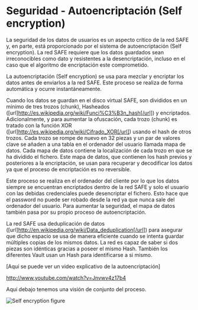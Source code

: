# Seguridad - Autoencriptación (Self encryption)
La seguridad de los datos de usuarios es un aspecto crítico de la red SAFE y, en parte, está proporcionado por el sistema de autoencriptación (Self encryption). La red SAFE requiere que los datos guardados sean irreconocibles como dato y resistentes a la desencriptación, incluso en el caso que el algoritmo de encriptación este comprometido.

La autoencriptación (Self encryption) se usa para mezclar y encriptar los datos antes de enviarlos a la red SAFE. Este proceso se realiza de forma automática y ocurre instantáneamente.

Cuando los datos se guardan en el disco virtual SAFE, son divididos en un mínimo de tres trozos (chunk), Hasheados ([url]http://es.wikipedia.org/wiki/Funci%C3%B3n_hash[/url]) y encriptados. Adicionalmente, y para aumentar la ofuscación, cada trozo (chunk) es tratado con la función XOR ([url]http://es.wikipedia.org/wiki/Cifrado_XOR[/url]) usando el hash de otros trozos.
Cada trozo se rompe de nuevo en 32 piezas y un par de valores clave se añaden a una tabla en el ordenador del usuario llamada mapa de datos. Cada mapa de datos contiene la localización de cada trozo en que se ha dividido el fichero. Este mapa de datos, que contienen los hash previos y posteriores a la encriptación, se usan para recuperar y decodificar los datos ya que el proceso de encriptación es no reversible.

Este proceso se realiza en el ordenador del cliente por lo que los datos siempre se encuentran encriptados dentro de la red SAFE y solo el usuario con las debidas credenciales puede desencriptar el fichero. Esto hace que el password no puede ser robado desde la red ya que nunca sale del ordenador del usuario.
Para aumentar la seguridad, el mapa de datos también pasa por su propio proceso de autoencriptación.

La red SAFE usa deduplicación de datos ([url]http://en.wikipedia.org/wiki/Data_deduplication[/url]) para asegurar que dicho espacio se usa de manera eficiente cuando se intenta guardar múltiples copias de los mismos datos. La red es capaz de saber si dos piezas son idénticas gracias a poseer el mismo Hash. También los diferentes Vault usan un Hash para identificarse a si mismo.

[Aquí se puede ver un video explicativo de la autoencriptación]

http://www.youtube.com/watch?v=Jnvwv4z17b4

Aquí debajo tenemos una visión de conjunto del proceso.

![Self encryption figure](./img/self-encryption.png)

